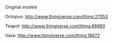 Original models

Octopus: http://www.thingiverse.com/thing:27053

Teapot: http://www.thingiverse.com/thing:68880

Vase: http://www.thingiverse.com/thing:18672
